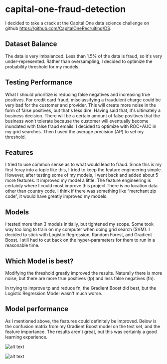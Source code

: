 # capital-one-fraud-detection

I decided to take a crack at the Capital One data science challenge on github https://github.com/CapitalOneRecruiting/DS.

## Dataset Balance
The data is very imbalanced. Less than 1.5% of the data is fraud, so it's very under-represented. Rather than oversampling, I decided to optimize the probability threshold for my models. 

## Testing Performance 
What I should prioritize is reducing false negatives and increasing true positives. For credit card fraud, misclassifying a fraudulent charge could be very bad for the customer and provider. This will create more noise in the form of false positives, but that's less dire. Having said that, it's ultimately a business decision. There will be a certain amount of false positives that the business won't tolerate because the customer will eventually become inundated with false fraud emails. I decided to optimize with ROC+AUC in my grid searches. Then I used the average precision (AP) to set my threshold.

## Features
I tried to use common sense as to what would lead to fraud. Since this is my first foray into a topic like this, I tried to keep the feature engineering simple. However, after testing some of my models, I went back and added about 5 more features. It improved my model a little. The feature engineering is certainly where I could most improve this project.There is no location data other than country code. I think if there was something like “merchant zip code”, it would have greatly improved my models.

## Models
I tested more than 3 models initially, but tightened my scope. Some took way too long to train on my computer when doing grid search (SVM). 
I decided to stick with Logistic Regression, Random Forest, and Gradient Boost. I still had to cut back on the hyper-parameters for them to run in a reasonable time.

## Which Model is best?
Modifying the threshold greatly improved the results. Naturally there is more noise, but there are more true positives (tp) and less false negatives (fn).

In trying to improve tp and reduce fn, the Gradient Boost did best, but the Logistic Regression Model wasn't much worse. 

## Model performance
As I mentioned above, the features could definitely be improved. Below is the confusion matrix from my Gradient Boost model on the test set, and the feature importance.
The results aren't great, but this was certainly a good learning experience. 

![alt text](https://github.com/calvinscottforbes/capital-one-fraud-detection/tree/main/gb_confusion_matrix.jpg?raw=true)

![alt text](https://github.com/calvinscottforbes/capital-one-fraud-detection/tree/main/gb_feature_importance.jpg?raw=true)

